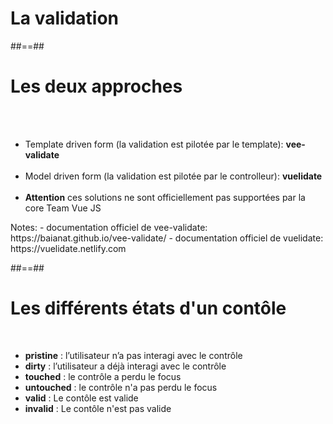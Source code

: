 <!-- .slide: class="transition-white sfeir-bg-pink" -->
# La validation

##==##

<!-- .slide: class="sfeir-basic-slide" -->
# Les deux approches
<br><br>
<ul>
    <li>Template driven form (la validation est pilotée par le template): <strong>vee-validate</strong></li><br>
    <li>Model driven form (la validation est pilotée par le controlleur): <strong>vuelidate</strong></li><br>
    <li><strong>Attention</strong> ces solutions ne sont officiellement pas supportées par la core Team Vue JS</li>
</ul>
Notes:
 - documentation officiel de vee-validate: https://baianat.github.io/vee-validate/
 - documentation officiel de vuelidate: https://vuelidate.netlify.com

##==##

<!-- .slide: class="sfeir-basic-slide" -->
# Les différents états d'un contôle
<br>
<ul>
    <li><strong>pristine</strong> : l’utilisateur n’a pas interagi avec le contrôle</li>
    <li><strong>dirty</strong> : l’utilisateur a déjà interagi avec le contrôle</li>
    <li><strong>touched</strong> : le contrôle a perdu le focus</li>
    <li><strong>untouched</strong> : le contrôle n'a pas perdu le focus</li>
    <li><strong>valid</strong> : Le contôle est valide</li>
    <li><strong>invalid</strong> : Le contôle n'est pas valide</li>
</ul>
